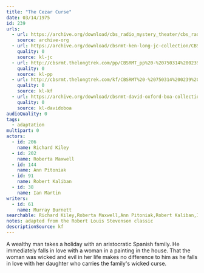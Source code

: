 ```yaml
---
title: "The Cezar Curse"
date: 03/14/1975
id: 239
urls: 
  - url: https://archive.org/download/cbs_radio_mystery_theater/cbs_radio_mystery_theater-0201-0250.zip/cbs_radio_mystery_theater-0201-0250%2Fcbsrmt_0239_the_cezar_curse.mp3
    source: archive-org
  - url: https://archive.org/download/cbsrmt-ken-long-jc-collection/CBSRMT - 750314 0239 Cezar Curse vbr oz flip_jc.mp3
    quality: 0
    source: kl-jc
  - url: http://cbsrmt.thelongtrek.com/pp/CBSRMT_pp%20-%20750314%200239%20The%20Cezar%20Curse.mp3
    quality: 0
    source: kl-pp
  - url: http://cbsrmt.thelongtrek.com/kf/CBSRMT%20-%20750314%200239%20The%20Cezar%20Curse_kf.mp3
    quality: 0
    source: kl-kf
  - url: https://archive.org/download/cbsrmt-david-oxford-boa-collection/CBSRMT-750314-0239-The-Cezar-Curse-(52-22)-[2007]-{BoA}.mp3
    quality: 0
    source: kl-davidoboa
audioQuality: 0
tags: 
  - adaptation
multipart: 0
actors:  
  - id: 206
    name: Richard Kiley  
  - id: 202
    name: Roberta Maxwell  
  - id: 144
    name: Ann Pitoniak  
  - id: 91
    name: Robert Kaliban  
  - id: 38
    name: Ian Martin
writers:  
  - id: 61
    name: Murray Burnett
searchable: Richard Kiley,Roberta Maxwell,Ann Pitoniak,Robert Kaliban,Ian Martin Murray Burnett
notes: adapted from the Robert Louis Stevenson classic
descriptionSource: kf
---
```

A wealthy man takes a holiday with an aristocratic Spanish family. He immediately falls in love with a woman in a painting in the house. That the woman was wicked and evil in her life makes no difference to him as he falls in love with her daughter who carries the family's wicked curse.